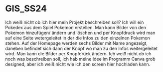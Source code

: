 # GIS_SS24
Ich weiß nicht ob ich hier mein Projekt beschreiben soll? Ich will ein Pokedex aus dem Spiel Pokemon erstellen. Man kann Bilder von den Pokemon hinzufügen/ ändern und löschen und per Knopfdruck wird man auf eine Seite wetergeleitet in der die Infos zu den einzelnen Pokemon stehen. Auf der Homepage werden sechs Bilder mit Name angezeigt, daneben befindet sich dann der Knopf wo man zu den Infos weitergeleitet wird. Man kann die Bilder per Knopfdruck ändern. Ich weiß nicht ob ich noch was beschreiben soll, ich hab meine Idee im Programm Canva grob designed, aber ich weiß nicht wie ich den screen hier hochladen kann.
